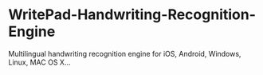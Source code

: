 # WritePad-Handwriting-Recognition-Engine
Multilingual handwriting recognition engine for iOS, Android, Windows, Linux, MAC OS X...
